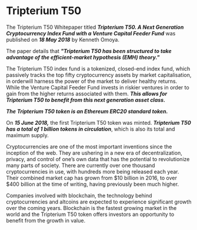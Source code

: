 # Tripterium T50
The Tripterium T50 Whitepaper titled **_Tripterium T50. A Next Generation Cryptocurrency Index Fund with a Venture Capital Feeder Fund_** was published on **_18 May 2018_** by Kenneth Omoya.

The paper details that **_"Tripterium T50 has been structured to take advantage of the efficient-market hypothesis (EMH) theory."_**

The Tripterium T50 index fund is a tokenized, closed-end index fund, which passively tracks the top fifty cryptocurrency assets by market capitalisation, in orderwill harness the power of the market to deliver healthy returns. While the Venture Capital Feeder Fund invests in riskier ventures in order to gain from the higher returns associated with them. **_This allows for Tripterium T50 to benefit from this next generation asset class._**

**_The Tripterium T50 token is an Ethereum ERC20 standard token._** 

On **_15 June 2018,_** the first Tripterium T50 token was minted. **_Tripterium T50 has a total of 1 billion tokens in circulation_**, which is also its total and maximum supply.

Cryptocurrencies are one of the most important inventions since the inception of the web. They are ushering in a new era of decentralization, privacy, and control of one’s own data that has the potential to revolutionize many parts of society. There are currently over one thousand cryptocurrencies in use, with hundreds more being released each year. Their combined market cap has grown from $10 billion in 2016, to over $400 billion at the time of writing, having previously been much higher.

Companies involved with blockchain, the technology behind cryptocurrencies and altcoins are expected to experience significant growth over the coming years. Blockchain is the fastest growing market in the world and the Tripterium T50 token offers investors an opportunity to benefit from the growth in value.
